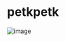 # petkpetk

![image](https://github.com/10geukbok/petkpetk/assets/110523580/0655560e-a42d-47a7-9c98-2b4d0a9a6dff)


